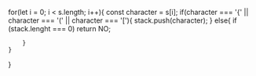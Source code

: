 for(let i = 0; i < s.length; i++){
        const character = s[i];
        if(character === '{' || character === '(' || character === '['){
            stack.push(character);
        } else{
            if (stack.lenght === 0) return NO;
            
        }
    }

}